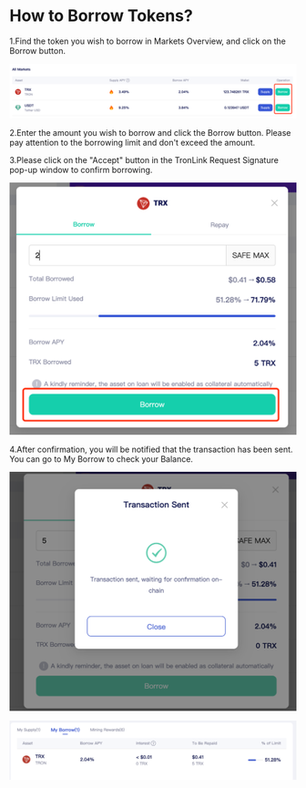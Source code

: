 # How to Borrow Tokens?

1.Find the token you wish to borrow in Markets Overview, and click on the Borrow button.

![](../../.gitbook/assets/image.png)

2.Enter the amount you wish to borrow and click the Borrow button. Please pay attention to the borrowing limit and don't exceed the amount.

3.Please click on the "Accept" button in the TronLink Request Signature pop-up window to confirm borrowing.

![](<../../.gitbook/assets/image (6).png>)

4.After confirmation, you will be notified that the transaction has been sent. You can go to My Borrow to check your Balance.

![](<../../.gitbook/assets/image (2).png>)

![](<../../.gitbook/assets/image (4).png>)
